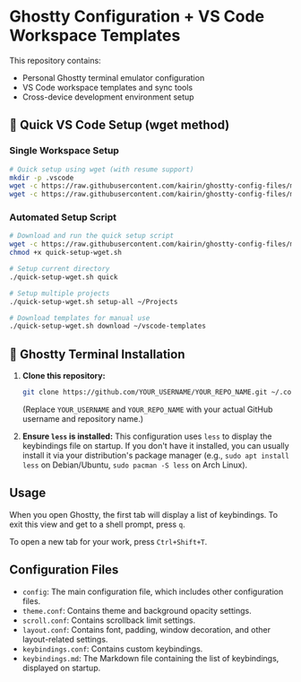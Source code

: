 # Ghostty Configuration + VS Code Workspace Templates

This repository contains:
- Personal Ghostty terminal emulator configuration
- VS Code workspace templates and sync tools
- Cross-device development environment setup

## 🚀 Quick VS Code Setup (wget method)

### **Single Workspace Setup**
```bash
# Quick setup using wget (with resume support)
mkdir -p .vscode
wget -c https://raw.githubusercontent.com/kairin/ghostty-config-files/main/template-settings.json -O .vscode/settings.json
wget -c https://raw.githubusercontent.com/kairin/ghostty-config-files/main/.vscode/extensions.json -O .vscode/extensions.json
```

### **Automated Setup Script**
```bash
# Download and run the quick setup script
wget -c https://raw.githubusercontent.com/kairin/ghostty-config-files/main/quick-setup-wget.sh
chmod +x quick-setup-wget.sh

# Setup current directory
./quick-setup-wget.sh quick

# Setup multiple projects
./quick-setup-wget.sh setup-all ~/Projects

# Download templates for manual use
./quick-setup-wget.sh download ~/vscode-templates
```

## 📁 Ghostty Terminal Installation

1.  **Clone this repository:**
    ```bash
    git clone https://github.com/YOUR_USERNAME/YOUR_REPO_NAME.git ~/.config/ghostty
    ```
    (Replace `YOUR_USERNAME` and `YOUR_REPO_NAME` with your actual GitHub username and repository name.)

2.  **Ensure `less` is installed:**
    This configuration uses `less` to display the keybindings file on startup. If you don't have it installed, you can usually install it via your distribution's package manager (e.g., `sudo apt install less` on Debian/Ubuntu, `sudo pacman -S less` on Arch Linux).

## Usage

When you open Ghostty, the first tab will display a list of keybindings. To exit this view and get to a shell prompt, press `q`.

To open a new tab for your work, press `Ctrl+Shift+T`.

## Configuration Files

*   `config`: The main configuration file, which includes other configuration files.
*   `theme.conf`: Contains theme and background opacity settings.
*   `scroll.conf`: Contains scrollback limit settings.
*   `layout.conf`: Contains font, padding, window decoration, and other layout-related settings.
*   `keybindings.conf`: Contains custom keybindings.
*   `keybindings.md`: The Markdown file containing the list of keybindings, displayed on startup.
